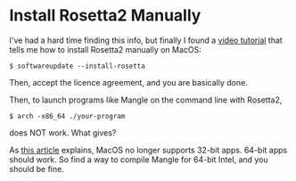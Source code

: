 # Install Rosetta2 Manually

I've had a hard time finding this info, but finally I found a [video tutorial](https://www.youtube.com/watch?v=hlG_6Qz1nTw) that tells me how to install Rosetta2 manually on MacOS:

    $ softwareupdate --install-rosetta

Then, accept the licence agreement, and you are basically done.

Then, to launch programs like Mangle on the command line with Rosetta2,

    $ arch -x86_64 ./your-program
    
does NOT work. What gives?

As [this article](https://medium.com/@jithmisha/fix-for-macbook-air-m1-m2-bad-cpu-type-in-executable-error-3719a0a1cb6#:~:text=As%20it%20turns%20out%2C%20there,bit%20will%20cause%20this%20error.) explains, MacOS no longer supports 32-bit apps. 64-bit apps should work. So find a way to compile Mangle for 64-bit Intel, and you should be fine.
